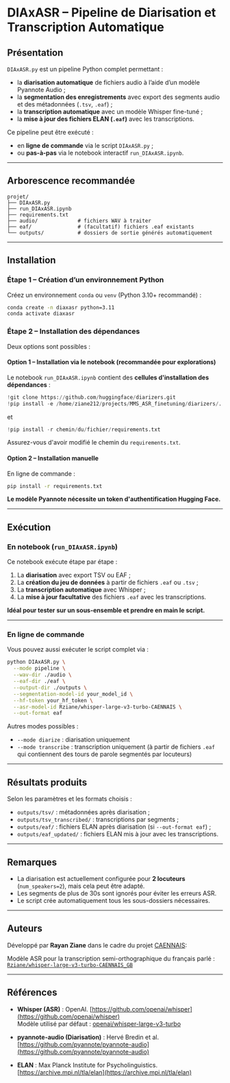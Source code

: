 # DIAxASR – Pipeline de Diarisation et Transcription Automatique

## Présentation

`DIAxASR.py` est un pipeline Python complet permettant :

- la **diarisation automatique** de fichiers audio à l’aide d’un modèle Pyannote Audio ;
- la **segmentation des enregistrements** avec export des segments audio et des métadonnées (`.tsv`, `.eaf`) ;
- la **transcription automatique** avec un modèle Whisper fine-tuné ;
- la **mise à jour des fichiers ELAN (`.eaf`)** avec les transcriptions.

Ce pipeline peut être exécuté :
- en **ligne de commande** via le script `DIAxASR.py` ;
- ou **pas-à-pas** via le notebook interactif `run_DIAxASR.ipynb`.

---

## Arborescence recommandée

```
projet/
├── DIAxASR.py
├── run_DIAxASR.ipynb
├── requirements.txt
├── audio/             # fichiers WAV à traiter
├── eaf/               # (facultatif) fichiers .eaf existants
└── outputs/           # dossiers de sortie générés automatiquement
```

---

## Installation

### Étape 1 – Création d’un environnement Python

Créez un environnement `conda` ou `venv` (Python 3.10+ recommandé) :

```bash
conda create -n diaxasr python=3.11
conda activate diaxasr
```

### Étape 2 – Installation des dépendances

Deux options sont possibles :

#### Option 1 – Installation via le notebook (recommandée pour explorations)

Le notebook `run_DIAxASR.ipynb` contient des **cellules d'installation des dépendances** :

```python
!git clone https://github.com/huggingface/diarizers.git
!pip install -e /home/ziane212/projects/MMS_ASR_finetuning/diarizers/.
```
et 
```python
!pip install -r chemin/du/fichier/requirements.txt
```

Assurez-vous d'avoir modifié le chemin du `requirements.txt`.

#### Option 2 – Installation manuelle

En ligne de commande :

```bash
pip install -r requirements.txt
```

**Le modèle Pyannote nécessite un token d'authentification Hugging Face.**

---

## Exécution

### En notebook (`run_DIAxASR.ipynb`)

Ce notebook exécute étape par étape :

1. La **diarisation** avec export TSV ou EAF ;
2. La **création du jeu de données** à partir de fichiers `.eaf` ou `.tsv` ;
3. La **transcription automatique** avec Whisper ;
4. La **mise à jour facultative** des fichiers `.eaf` avec les transcriptions.

**Idéal pour tester sur un sous-ensemble et prendre en main le script.**

---

### En ligne de commande

Vous pouvez aussi exécuter le script complet via :

```bash
python DIAxASR.py \
  --mode pipeline \
  --wav-dir ./audio \
  --eaf-dir ./eaf \
  --output-dir ./outputs \
  --segmentation-model-id your_model_id \
  --hf-token your_hf_token \
  --asr-model-id Rziane/whisper-large-v3-turbo-CAENNAIS \
  --out-format eaf
```

Autres modes possibles :
- `--mode diarize` : diarisation uniquement
- `--mode transcribe` : transcription uniquement (à partir de fichiers `.eaf` qui contiennent des tours de parole segmentés par locuteurs)

---

## Résultats produits

Selon les paramètres et les formats choisis :

- `outputs/tsv/` : métadonnées après diarisation ;
- `outputs/tsv_transcribed/` : transcriptions par segments ;
- `outputs/eaf/` : fichiers ELAN après diarisation (si `--out-format eaf`) ;
- `outputs/eaf_updated/` : fichiers ELAN mis à jour avec les transcriptions.

---

## Remarques

- La diarisation est actuellement configurée pour **2 locuteurs** (`num_speakers=2`), mais cela peut être adapté.
- Les segments de plus de 30s sont ignorés pour éviter les erreurs ASR.
- Le script crée automatiquement tous les sous-dossiers nécessaires.

---

## Auteurs

Développé par **Rayan Ziane** dans le cadre du projet [CAENNAIS](https://crisco.unicaen.fr/caennais-corpus-audio-detudiants-natifs-et-non-natifs-en-interactions/): 

Modèle ASR pour la transcription semi-orthographique du français parlé : [`Rziane/whisper-large-v3-turbo-CAENNAIS_GB`](https://huggingface.co/Rziane/whisper-large-v3-turbo-CAENNAIS_GB)


---

## Références

- **Whisper (ASR)** : OpenAI. [https://github.com/openai/whisper](https://github.com/openai/whisper)  
  Modèle utilisé par défaut : [openai/whisper-large-v3-turbo](https://huggingface.co/openai/whisper-large-v3-turbo)

- **pyannote-audio (Diarisation)** : Hervé Bredin et al. [https://github.com/pyannote/pyannote-audio](https://github.com/pyannote/pyannote-audio)

- **ELAN** : Max Planck Institute for Psycholinguistics. [https://archive.mpi.nl/tla/elan](https://archive.mpi.nl/tla/elan)

